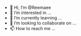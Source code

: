 - 👋 Hi, I’m @Reemaee
- 👀 I’m interested in ...
- 🌱 I’m currently learning ...
- 💞️ I’m looking to collaborate on ...
- 📫 How to reach me ...

<!---
Reemaee/Reemaee is a ✨ special ✨ repository because its `README.md` (this file) appears on your GitHub profile.
You can click the Preview link to take a look at your changes.
--->
